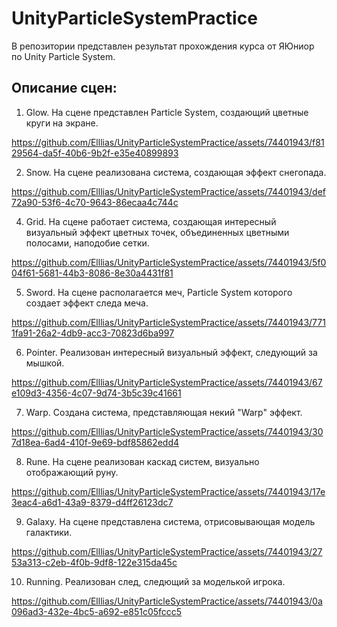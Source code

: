 # UnityParticleSystemPractice

В репозитории представлен результат прохождения курса от ЯЮниор по Unity Particle System. 

## Описание сцен:
1. Glow. На сцене представлен Particle System, создающий цветные круги на экране.

https://github.com/Elllias/UnityParticleSystemPractice/assets/74401943/f8129564-da5f-40b6-9b2f-e35e40899893


2. Snow. На сцене реализована система, создающая эффект снегопада.

https://github.com/Elllias/UnityParticleSystemPractice/assets/74401943/def72a90-53f6-4c70-9643-86ecaa4c744c


4. Grid. На сцене работает система, создающая интересный визуальный эффект цветных точек, объединенных цветными полосами, наподобие сетки.

https://github.com/Elllias/UnityParticleSystemPractice/assets/74401943/5f004f61-5681-44b3-8086-8e30a4431f81


5. Sword. На сцене располагается меч, Particle System которого создает эффект следа меча.

https://github.com/Elllias/UnityParticleSystemPractice/assets/74401943/7711fa91-26a2-4db9-acc3-70823d6ba997


6. Pointer. Реализован интересный визуальный эффект, следующий за мышкой.

https://github.com/Elllias/UnityParticleSystemPractice/assets/74401943/67e109d3-4356-4c07-9d74-3b5c39c41661


7. Warp. Создана система, представляющая некий "Warp" эффект.

https://github.com/Elllias/UnityParticleSystemPractice/assets/74401943/307d18ea-6ad4-410f-9e69-bdf85862edd4


8. Rune. На сцене реализован каскад систем, визуально отображающий руну.

https://github.com/Elllias/UnityParticleSystemPractice/assets/74401943/17e3eac4-a6d1-43a9-8379-d4ff26123dc7


9. Galaxy. На сцене представлена система, отрисовывающая модель галактики.

https://github.com/Elllias/UnityParticleSystemPractice/assets/74401943/2753a313-c2eb-4f0b-9df8-122e315da45c


10. Running. Реализован след, следющий за моделькой игрока.

https://github.com/Elllias/UnityParticleSystemPractice/assets/74401943/0a096ad3-432e-4bc5-a692-e851c05fccc5
